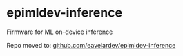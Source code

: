# epimldev-inference
Firmware for ML on-device inference

Repo moved to: [github.com/eavelardev/epimldev-inference](https://github.com/eavelardev/epimldev-inference)
